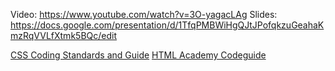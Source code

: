 Video: https://www.youtube.com/watch?v=3O-yagacLAg
Slides: https://docs.google.com/presentation/d/1TfqPMBWiHgQJtJPofqkzuGeahaKmzRqVVLfXtmk5BQc/edit


[CSS Coding Standards and Guide](https://docs.google.com/document/d/1VuK4txlVwjtm7Y1JuonEfGr5eUpWOIU_KyLoMVM1Mj4/edit?usp=sharing)
[ HTML Academy Codeguide](https://htmlacademy.github.io/codeguide/)
